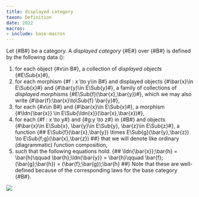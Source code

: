 ```yaml
---
title: displayed category
taxon: Definition
date: 2022
macros:
- include: base-macros
---
```


Let {#B#} be a category. A *displayed category* {#E#} over {#B#} is defined by the following data ([](ahrens-lumsdaine-2019)):
1. for each object {#x\in B#}, a collection of *displayed objects* {#E\Sub{x}#},
2. for each morphism {#f : x \to y\in B#} and displayed objects {#\bar{x}\in E\Sub{x}#} and
   {#\bar{y}\in E\Sub{y}#}, a family of collections of *displayed morphisms* {#E\Sub{f}(\bar{x},\bar{y})#},
   which we may also write {#\bar{f}:\bar{x}\to\Sub{f} \bar{y}#},
3. for each {#x\in B#} and {#\bar{x}\in E\Sub{x}#}, a morphism {#\Idn{\bar{x}} \in E\Sub{\Idn{x}}(\bar{x},\bar{x})#},
4. for each {#f : x \to y#} and {#g:y \to z#} in {#B#} and objects {#\bar{x}\in E\Sub{x}, \bar{y}\in E\Sub{y}, \bar{z}\in E\Sub{z}#}, a function
    {##
      E\Sub{f}(\bar{x},\bar{y}) \times E\Sub{g}(\bar{y},\bar{z}) \to E\Sub{f;g}(\bar{x},\bar{z})
    ##}
   that we will denote like ordinary (diagrammatic) function composition,
5. such that the following equations hold:
  {##
      \Idn{\bar{x}};\bar{h} = \bar{h}\qquad
      \bar{h};\Idn{\bar{y}} = \bar{h}\qquad
      \bar{f};(\bar{g};\bar{h}) = (\bar{f};\bar{g});\bar{h}
  ##}
Note that these are well-defined because of the corresponding
laws for the base category {#B#}.

![](frct-003R)
